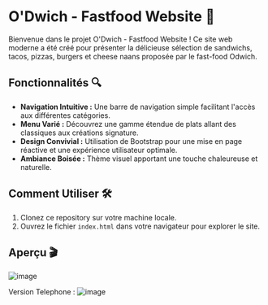 # O'Dwich - Fastfood Website 🍕

Bienvenue dans le projet O'Dwich - Fastfood Website ! Ce site web moderne a été créé pour présenter la délicieuse sélection de sandwichs, tacos, pizzas, burgers et cheese naans proposée par le fast-food Odwich.

## Fonctionnalités 🔍

- **Navigation Intuitive :** Une barre de navigation simple facilitant l'accès aux différentes catégories.
- **Menu Varié :** Découvrez une gamme étendue de plats allant des classiques aux créations signature.
- **Design Convivial :** Utilisation de Bootstrap pour une mise en page réactive et une expérience utilisateur optimale.
- **Ambiance Boisée :** Thème visuel apportant une touche chaleureuse et naturelle.

## Comment Utiliser 🛠️

1. Clonez ce repository sur votre machine locale.
2. Ouvrez le fichier `index.html` dans votre navigateur pour explorer le site.

## Aperçu 🎬

![image](https://github.com/Sajedd/odwich-fastfood-website/assets/112949717/d64c4ea5-f8af-4b7e-8e5b-5441764e22e8)

Version Telephone :
![image](https://github.com/Sajedd/odwich-fastfood-website/assets/112949717/d4357a5f-cf80-43f3-9602-8fcdf2712d02)
